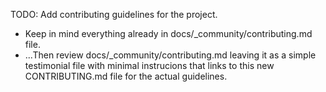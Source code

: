


TODO: Add contributing guidelines for the project.

  * Keep in mind everything already in docs/_community/contributing.md file.
  * ...Then review docs/_community/contributing.md leaving it as a simple testimonial file with minimal instrucions that links to this new CONTRIBUTING.md file for the actual guidelines.






